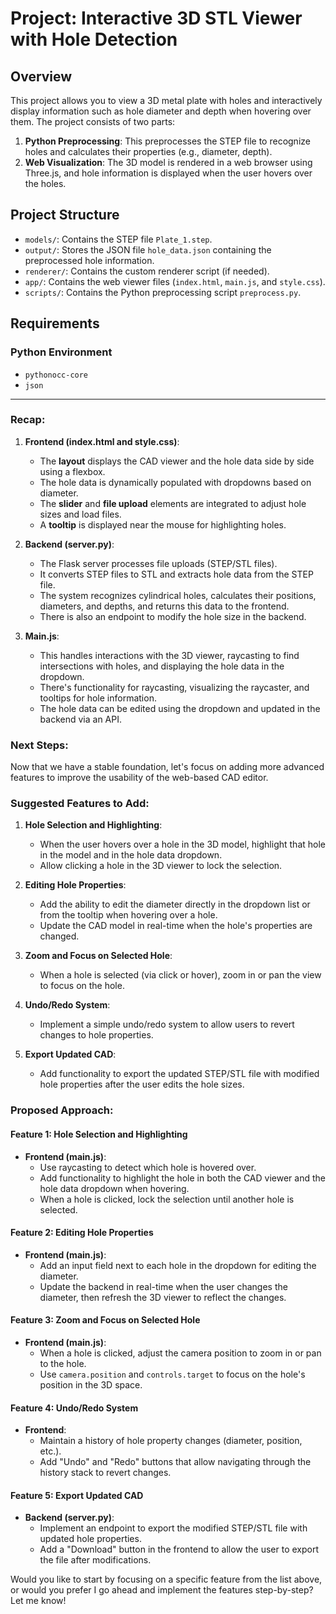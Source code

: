 # Project: Interactive 3D STL Viewer with Hole Detection

## Overview
This project allows you to view a 3D metal plate with holes and interactively display information such as hole diameter and depth when hovering over them. The project consists of two parts:
1. **Python Preprocessing**: This preprocesses the STEP file to recognize holes and calculates their properties (e.g., diameter, depth).
2. **Web Visualization**: The 3D model is rendered in a web browser using Three.js, and hole information is displayed when the user hovers over the holes.

## Project Structure
- `models/`: Contains the STEP file `Plate_1.step`.
- `output/`: Stores the JSON file `hole_data.json` containing the preprocessed hole information.
- `renderer/`: Contains the custom renderer script (if needed).
- `app/`: Contains the web viewer files (`index.html`, `main.js`, and `style.css`).
- `scripts/`: Contains the Python preprocessing script `preprocess.py`.

## Requirements

### Python Environment
- `pythonocc-core`
- `json`

-------------------------------------------------------------------------------------

### Recap:
1. **Frontend (index.html and style.css)**:
   - The **layout** displays the CAD viewer and the hole data side by side using a flexbox.
   - The hole data is dynamically populated with dropdowns based on diameter.
   - The **slider** and **file upload** elements are integrated to adjust hole sizes and load files.
   - A **tooltip** is displayed near the mouse for highlighting holes.
   
2. **Backend (server.py)**:
   - The Flask server processes file uploads (STEP/STL files).
   - It converts STEP files to STL and extracts hole data from the STEP file.
   - The system recognizes cylindrical holes, calculates their positions, diameters, and depths, and returns this data to the frontend.
   - There is also an endpoint to modify the hole size in the backend.

3. **Main.js**:
   - This handles interactions with the 3D viewer, raycasting to find intersections with holes, and displaying the hole data in the dropdown.
   - There's functionality for raycasting, visualizing the raycaster, and tooltips for hole information.
   - The hole data can be edited using the dropdown and updated in the backend via an API.

### Next Steps:
Now that we have a stable foundation, let's focus on adding more advanced features to improve the usability of the web-based CAD editor.

### Suggested Features to Add:
1. **Hole Selection and Highlighting**:
   - When the user hovers over a hole in the 3D model, highlight that hole in the model and in the hole data dropdown.
   - Allow clicking a hole in the 3D viewer to lock the selection.

2. **Editing Hole Properties**:
   - Add the ability to edit the diameter directly in the dropdown list or from the tooltip when hovering over a hole.
   - Update the CAD model in real-time when the hole's properties are changed.

3. **Zoom and Focus on Selected Hole**:
   - When a hole is selected (via click or hover), zoom in or pan the view to focus on the hole.

4. **Undo/Redo System**:
   - Implement a simple undo/redo system to allow users to revert changes to hole properties.

5. **Export Updated CAD**:
   - Add functionality to export the updated STEP/STL file with modified hole properties after the user edits the hole sizes.

### Proposed Approach:
#### Feature 1: Hole Selection and Highlighting
- **Frontend (main.js)**:
  - Use raycasting to detect which hole is hovered over.
  - Add functionality to highlight the hole in both the CAD viewer and the hole data dropdown when hovering.
  - When a hole is clicked, lock the selection until another hole is selected.

#### Feature 2: Editing Hole Properties
- **Frontend (main.js)**:
  - Add an input field next to each hole in the dropdown for editing the diameter.
  - Update the backend in real-time when the user changes the diameter, then refresh the 3D viewer to reflect the changes.

#### Feature 3: Zoom and Focus on Selected Hole
- **Frontend (main.js)**:
  - When a hole is clicked, adjust the camera position to zoom in or pan to the hole.
  - Use `camera.position` and `controls.target` to focus on the hole's position in the 3D space.

#### Feature 4: Undo/Redo System
- **Frontend**:
  - Maintain a history of hole property changes (diameter, position, etc.).
  - Add "Undo" and "Redo" buttons that allow navigating through the history stack to revert changes.

#### Feature 5: Export Updated CAD
- **Backend (server.py)**:
  - Implement an endpoint to export the modified STEP/STL file with updated hole properties.
  - Add a "Download" button in the frontend to allow the user to export the file after modifications.

Would you like to start by focusing on a specific feature from the list above, or would you prefer I go ahead and implement the features step-by-step? Let me know!